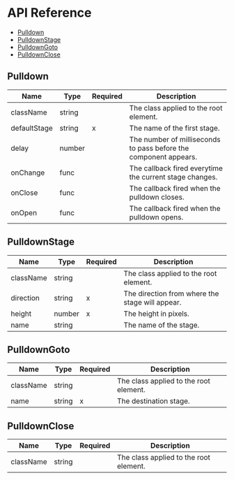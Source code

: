# API Reference

* [Pulldown](#pulldown)
* [PulldownStage](#pulldownstage)
* [PulldownGoto](#pulldowngoto)
* [PulldownClose](#pulldownclose)

## Pulldown

| Name | Type | Required | Description |
| ---- | ---- | -------- | ----------- |
| className | string | | The class applied to the root element. |
| defaultStage | string | x | The name of the first stage. |
| delay | number | | The number of milliseconds to pass before the component appears. |
| onChange | func | | The callback fired everytime the current stage changes. |
| onClose | func | | The callback fired when the pulldown closes. |
| onOpen | func | | The callback fired when the pulldown opens. |

## PulldownStage

| Name | Type | Required | Description |
| ---- | ---- | -------- | ----------- |
| className | string | | The class applied to the root element. |
| direction | string | x | The direction from where the stage will appear. |
| height | number | x | The height in pixels. |
| name | string | | The name of the stage. |

## PulldownGoto

| Name | Type | Required | Description |
| ---- | ---- | -------- | ----------- |
| className | string | | The class applied to the root element. |
| name | string | x | The destination stage. |

## PulldownClose

| Name | Type | Required | Description |
| ---- | ---- | -------- | ----------- |
| className | string | | The class applied to the root element. |
